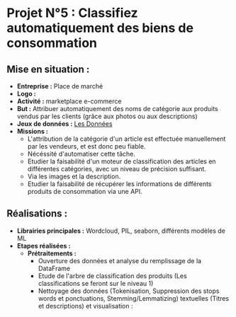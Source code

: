 # Projet N°5 : Classifiez automatiquement des biens de consommation

## Mise en situation :
- **Entreprise :** Place de marché
- **Logo :**
- **Activité :**  marketplace e-commerce
- **But :** Attribuer automatiquement des noms de catégorie aux produits vendus par les clients (grâce aux photos ou aux descriptions)
- **Jeux de données :** [Les Données](https://s3-eu-west-1.amazonaws.com/static.oc-static.com/prod/courses/files/Parcours_data_scientist/Projet+-+Textimage+DAS+V2/Dataset+projet+pre%CC%81traitement+textes+images.zip)
- **Missions :**
    - L'attribution de la catégorie d'un article est effectuée manuellement par les vendeurs, et est donc peu fiable.
    - Nécéssité d'automatiser cette tâche.
    - Etudier la faisabilité d'un moteur de classification des articles en différentes catégories, avec un niveau de précision suffisant.
    - Via les images et la description.
    - Etudier la faisabilité de récupérer les informations de différents produits de consommation via une API.

## Réalisations :
- **Librairies principales :** Wordcloud, PIL, seaborn, différents modèles de ML
- **Etapes réalisées :**
    - **Prétraitements :**
        - Ouverture des données et analyse du remplissage de la DataFrame
        - Etude de l'arbre de classification des produits (Les classifications se feront sur le niveau 1)
        - Nettoyage des données (Tokenisation, Suppression des stops words et ponctuations, Stemming/Lemmatizing) textuelles (Titres et descriptions) et visualisation :
          
